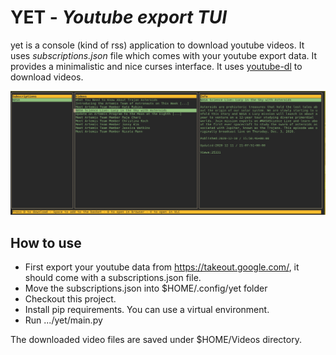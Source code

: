 # YET - _Youtube export TUI_

yet is a console (kind of rss) application to download youtube videos. It uses _subscriptions.json_ file which comes with your youtube export data. It provides a minimalistic and nice curses interface. It uses [youtube-dl](https://github.com/ytdl-org/youtube-dl#output-template) to download videos.

![](./docs/preview.jpg)

## How to use

- First export your youtube data from https://takeout.google.com/, it should come with a subscriptions.json file.
- Move the subscriptions.json into $HOME/.config/yet folder
- Checkout this project.
- Install pip requirements. You can use a virtual environment.
- Run .../yet/main.py

The downloaded video files are saved under $HOME/Videos directory.
